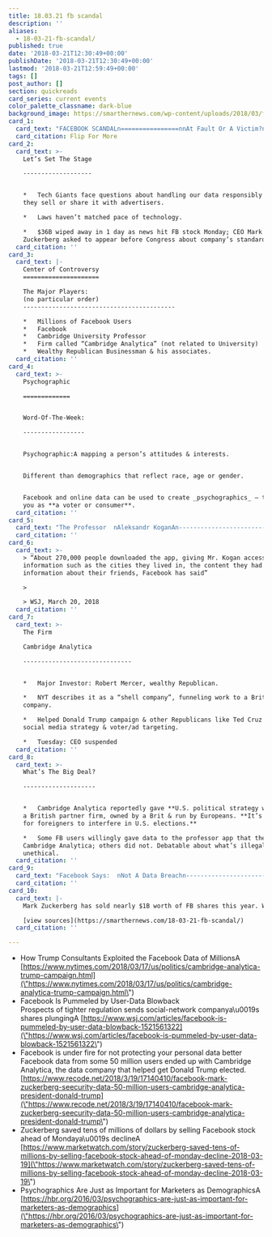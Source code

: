 ```yaml
---
title: 18.03.21 fb scandal
description: ''
aliases:
  - 18-03-21-fb-scandal/
published: true
date: '2018-03-21T12:30:49+00:00'
publishDate: '2018-03-21T12:30:49+00:00'
lastmod: '2018-03-21T12:59:49+00:00'
tags: []
post_author: []
section: quickreads
card_series: current events
color_palette_classname: dark-blue
background_image: https://smarthernews.com/wp-content/uploads/2018/03/facebook-1903445_1920.jpg
card_1:
  card_text: "FACEBOOK SCANDALn================nnAt Fault Or A Victim?n---------------------nn> ax1CThis was a scam ax14 and a fraud.ax1Dn> n> Paul Grewal, Facebook VP & lawyer, statement to NYT, March 17, 2018nnFlip For More"
  card_citation: Flip For More
card_2:
  card_text: >-
    Let’s Set The Stage

    -------------------


    *   Tech Giants face questions about handling our data responsibly and how
    they sell or share it with advertisers.

    *   Laws haven’t matched pace of technology.

    *   $36B wiped away in 1 day as news hit FB stock Monday; CEO Mark
    Zuckerberg asked to appear before Congress about company’s standards.
  card_citation: ''
card_3:
  card_text: |-
    Center of Controversy
    =====================

    The Major Players:  
    (no particular order)
    ------------------------------------------

    *   Millions of Facebook Users
    *   Facebook
    *   Cambridge University Professor
    *   Firm called “Cambridge Analytica” (not related to University)
    *   Wealthy Republican Businessman & his associates.
  card_citation: ''
card_4:
  card_text: >-
    Psychographic

    =============


    Word-Of-The-Week:

    -----------------


    Psychographic:A mapping a person’s attitudes & interests.


    Different than demographics that reflect race, age or gender.


    Facebook and online data can be used to create _psychographics_ – to target
    you as **a voter or consumer**.
  card_citation: ''
card_5:
  card_text: "The Professor  nAleksandr KoganAn--------------------------------nn*   Gathered information from FB app for anA ax1Cacademic project”:A _thisisyourdigitallife_n*   FB says Kogan violated its policies when he shared data with a private firm: Cambridge Analytica.n*   Kogan’s initial data is from users who downloaded his app but led to some 50M FB users -A NYT."
  card_citation: ''
card_6:
  card_text: >-
    > “About 270,000 people downloaded the app, giving Mr. Kogan access to
    information such as the cities they lived in, the content they had liked, or
    information about their friends, Facebook has said”

    > 

    > WSJ, March 20, 2018
  card_citation: ''
card_7:
  card_text: >-
    The Firm  

    Cambridge Analytica

    ------------------------------


    *   Major Investor: Robert Mercer, wealthy Republican.

    *   NYT describes it as a “shell company”, funneling work to a British
    company.

    *   Helped Donald Trump campaign & other Republicans like Ted Cruz with
    social media strategy & voter/ad targeting.

    *   Tuesday: CEO suspended
  card_citation: ''
card_8:
  card_text: >-
    What’s The Big Deal?

    --------------------


    *   Cambridge Analytica reportedly gave **U.S. political strategy work** to
    a British partner firm, owned by a Brit & run by Europeans. **It’s illegal
    for foreigners to interfere in U.S. elections.**

    *   Some FB users willingly gave data to the professor app that then gave to
    Cambridge Analytica; others did not. Debatable about what’s illegal versus
    unethical.
  card_citation: ''
card_9:
  card_text: "Facebook Says:  nNot A Data Breachn----------------------------------nn> “No systems were infiltrated, and no passwords or sensitive pieces of information were stolen or hacked. Itax19s a serious abuse of our rules.”n> n> Paul Grewal, VP & Facebook deputy general counsel, NYT, March 17, 2018"
  card_citation: ''
card_10:
  card_text: |-
    Mark Zuckerberg has sold nearly $1B worth of FB shares this year. Why?

    [view sources](https://smarthernews.com/18-03-21-fb-scandal/)
  card_citation: ''

---
```

*   How Trump Consultants Exploited the Facebook Data of MillionsA [https://www.nytimes.com/2018/03/17/us/politics/cambridge-analytica-trump-campaign.html](\"https://www.nytimes.com/2018/03/17/us/politics/cambridge-analytica-trump-campaign.html\")
*   Facebook Is Pummeled by User-Data Blowback  
    Prospects of tighter regulation sends social-network companya\\u0019s shares plungingA [https://www.wsj.com/articles/facebook-is-pummeled-by-user-data-blowback-1521561322](\"https://www.wsj.com/articles/facebook-is-pummeled-by-user-data-blowback-1521561322\")
*   Facebook is under fire for not protecting your personal data better  
    Facebook data from some 50 million users ended up with Cambridge Analytica, the data company that helped get Donald Trump elected.  
    [https://www.recode.net/2018/3/19/17140410/facebook-mark-zuckerberg-seecurity-data-50-million-users-cambridge-analytica-president-donald-trump](\"https://www.recode.net/2018/3/19/17140410/facebook-mark-zuckerberg-seecurity-data-50-million-users-cambridge-analytica-president-donald-trump\")
*   Zuckerberg saved tens of millions of dollars by selling Facebook stock ahead of Mondaya\\u0019s declineA [https://www.marketwatch.com/story/zuckerberg-saved-tens-of-millions-by-selling-facebook-stock-ahead-of-monday-decline-2018-03-19](\"https://www.marketwatch.com/story/zuckerberg-saved-tens-of-millions-by-selling-facebook-stock-ahead-of-monday-decline-2018-03-19\")
*   Psychographics Are Just as Important for Marketers as DemographicsA [https://hbr.org/2016/03/psychographics-are-just-as-important-for-marketers-as-demographics](\"https://hbr.org/2016/03/psychographics-are-just-as-important-for-marketers-as-demographics\")